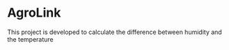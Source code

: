 # AgroLink
This project is developed to calculate the difference between humidity and the temperature  
